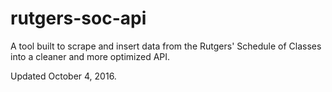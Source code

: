 # rutgers-soc-api
A tool built to scrape and insert data from the Rutgers' Schedule of Classes into a cleaner and more optimized API.

Updated October 4, 2016.
